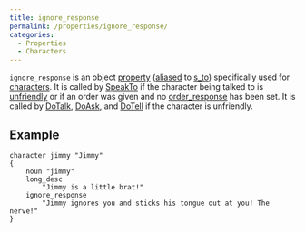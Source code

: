 ```yaml
---
title: ignore_response
permalink: /properties/ignore_response/
categories: 
  - Properties
  - Characters
---
```


`ignore_response` is an object [property](Properties)
([aliased](alias) to [s_to](s_to)) specifically
used for [characters](characters). It is called by
[SpeakTo](SpeakTo) if the character being talked to is
[unfriendly](unfriendly) or if an order was given and no
[order_response](order_response) has been set. It is called
by [DoTalk](DoTalk), [DoAsk](DoAsk), and
[DoTell](DoTell) if the character is unfriendly.

## Example

    character jimmy "Jimmy"
    {
        noun "jimmy"
        long_desc
            "Jimmy is a little brat!"
        ignore_response
            "Jimmy ignores you and sticks his tongue out at you! The nerve!"
    }

